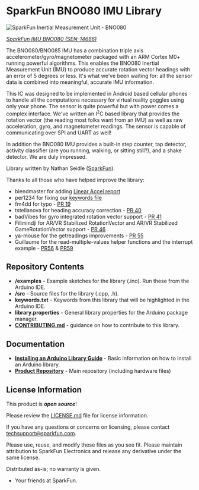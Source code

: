 SparkFun BNO080 IMU Library
===========================================================

![SparkFun Inertial Measurement Unit - BNO080](https://cdn.sparkfun.com//assets/parts/1/2/8/9/1/14686-Qwiic_VR_IMU_BN0080-01.jpg)

[*SparkFun IMU BNO080 (SEN-14686)*](https://www.sparkfun.com/products/14686)

The BNO080/BNO085 IMU has a combination triple axis accelerometer/gyro/magnetometer packaged with an ARM Cortex M0+ running powerful algorithms. This enables the BNO080 Inertial Measurement Unit (IMU) to produce accurate rotation vector headings with an error of 5 degrees or less. It's what we've been waiting for: all the sensor data is combined into meaningful, accurate IMU information.

This IC was designed to be implemented in Android based cellular phones to handle all the computations necessary for virtual reality goggles using only your phone. The sensor is quite powerful but with power comes a complex interface. We've written an I<sup>2</sup>C based library that provides the rotation vector (the reading most folks want from an IMU) as well as raw acceleration, gyro, and magnetometer readings. The sensor is capable of communicating over SPI and UART as well!

In addition the BNO080 IMU provides a built-in step counter, tap detector, activity classifier (are you running, walking, or sitting still?), and a shake detector. We are duly impressed.

Library written by Nathan Seidle ([SparkFun](http://www.sparkfun.com)).

Thanks to all those who have helped improve the library:

* blendmaster for adding [Linear Accel report](https://github.com/sparkfun/SparkFun_BNO080_Arduino_Library/pull/4)
* per1234 for fixing our [keywords file](https://github.com/sparkfun/SparkFun_BNO080_Arduino_Library/pull/12)
* fm4dd for typo - [PR 19](https://github.com/sparkfun/SparkFun_BNO080_Arduino_Library/pull/19)
* tstellanova for heading accuracy correction - [PR 40](https://github.com/sparkfun/SparkFun_BNO080_Arduino_Library/pull/40)
* badVibes for gyro integrated rotation vector support - [PR 41](https://github.com/sparkfun/SparkFun_BNO080_Arduino_Library/pull/41)
* Filimindji for AR/VR Stabilized RotationVector and AR/VR Stabilized GameRotationVector support - [PR 46](https://github.com/sparkfun/SparkFun_BNO080_Arduino_Library/pull/46)
* ya-mouse for the getreadings improvements - [PR 55](https://github.com/sparkfun/SparkFun_BNO080_Arduino_Library/pull/55)
* Guillaume for the read-multiple-values helper functions and the interrupt example - [PR56](https://github.com/sparkfun/SparkFun_BNO080_Arduino_Library/pull/56) & [PR59](https://github.com/sparkfun/SparkFun_BNO080_Arduino_Library/pull/59)

Repository Contents
-------------------

* **/examples** - Example sketches for the library (.ino). Run these from the Arduino IDE.
* **/src** - Source files for the library (.cpp, .h).
* **keywords.txt** - Keywords from this library that will be highlighted in the Arduino IDE.
* **library.properties** - General library properties for the Arduino package manager.
* **[CONTRIBUTING.md](./CONTRIBUTING.md)** - guidance on how to contribute to this library.

Documentation
--------------

* **[Installing an Arduino Library Guide](https://learn.sparkfun.com/tutorials/installing-an-arduino-library)** - Basic information on how to install an Arduino library.
* **[Product Repository](https://github.com/sparkfun/Qwiic_IMU_BNO080)** - Main repository (including hardware files)

License Information
-------------------

This product is _**open source**_!

Please review the [LICENSE.md](./LICENSE.md) file for license information.

If you have any questions or concerns on licensing, please contact techsupport@sparkfun.com.

Please use, reuse, and modify these files as you see fit. Please maintain attribution to SparkFun Electronics and release any derivative under the same license.

Distributed as-is; no warranty is given.

- Your friends at SparkFun.
